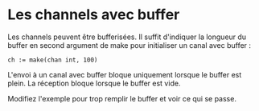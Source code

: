 # Les channels avec buffer
Les channels peuvent être bufferisées. Il suffit d'indiquer la longueur du buffer en second argument de make pour initialiser un canal avec buffer :

    ch := make(chan int, 100)
    
L'envoi à un canal avec buffer bloque uniquement lorsque le buffer est plein. La réception bloque lorsque le buffer est vide.

Modifiez l'exemple pour trop remplir le buffer et voir ce qui se passe.